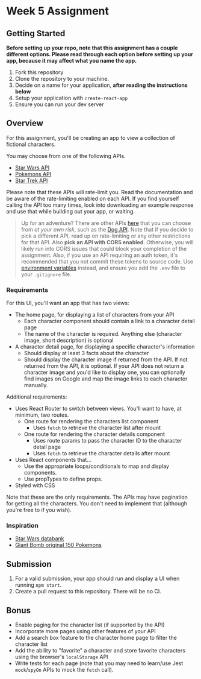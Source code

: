 # Week 5 Assignment

## Getting Started

**Before setting up your repo, note that this assignment has a couple different options. Please read through each option before setting up your app, because it may affect what you name the app.**

1. Fork this repository
2. Clone the repository to your machine.
3. Decide on a name for your application, **after reading the instructions below**
4. Setup your application with `create-react-app`
5. Ensure you can run your dev server

## Overview

For this assignment, you'll be creating an app to view a collection of fictional characters.

You may choose from one of the following APIs.

* [Star Wars API](https://swapi.dev/)
* [Pokemons API](https://pokeapi.co/)
* [Star Trek API](http://stapi.co)

Please note that these APIs will rate-limit you. Read the documentation and be aware of the rate-limiting enabled on each API. If you find yourself calling the API too many times, look into downloading an example response and use that while building out your app, or waiting.

> Up for an adventure? There are other APIs [here](https://github.com/toddmotto/public-apis) that you can choose from _at your own risk_, such as the [Dog API](https://dog.ceo/dog-api/documentation/). Note that if you decide to pick a different API, read up on rate-limiting or any other restrictions for that API. Also **pick an API with CORS enabled**. Otherwise, you will likely run into CORS issues that could block your completion of the assignment. Also, if you use an API requiring an auth token, it's recommended that you not commit these tokens to source code. Use [environment variables](https://create-react-app.dev/docs/adding-custom-environment-variables/) instead, and ensure you add the `.env` file to your `.gitignore` file.

### Requirements

For this UI, you'll want an app that has two views:

* The home page, for displaying a list of characters from your API
    * Each character component should contain a link to a character detail page
    * The name of the character is required. Anything else (character image, short description) is optional
* A character detail page, for displaying a specific character's information
    * Should display at least 3 facts about the character
    * Should display the character image if returned from the API. If not returned from the API, it is optional. If your API does not return a character image and you'd like to display one, you can optionally find images on Google and map the image links to each character manually.

Additional requirements:

* Uses React Router to switch between views. You'll want to have, at minimum, two routes.
  * One route for rendering the characters list component
    * Uses `fetch` to retrieve the character list after mount
  * One route for rendering the character details component
    * Uses route params to pass the character ID to the character detail page
    * Uses `fetch` to retrieve the character details after mount
* Uses React components that...
    * Use the appropriate loops/conditionals to map and display components.
    * Use propTypes to define props.
* Styled with CSS

Note that these are the only requirements. The APIs may have pagination for getting all the characters. You don't need to implement that (although you're free to if you wish).

### Inspiration

* [Star Wars databank](https://www.starwars.com/databank)
* [Giant Bomb original 150 Pokemons](https://www.giantbomb.com/profile/wakka/lists/the-150-original-pokemon/59579/)

## Submission

1. For a valid submission, your app should run and display a UI when running `npm start`.
2. Create a pull request to this repository. There will be no CI.

## Bonus

* Enable paging for the character list (if supported by the API)
* Incorporate more pages using other features of your API
* Add a search box feature to the character home page to filter the character list
* Add the ability to "favorite" a character and store favorite characters using the browser's `localStorage` API
* Write tests for each page (note that you may need to learn/use Jest `mock`/`spyOn` APIs to mock the `fetch` call).
